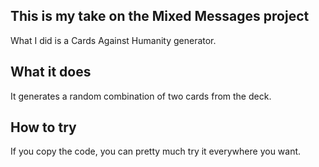 ## This is my take on the Mixed Messages project
What I did is a Cards Against Humanity generator.

## What it does
It generates a random combination of two cards from the deck.

## How to try
If you copy the code, you can pretty much try it everywhere you want.


